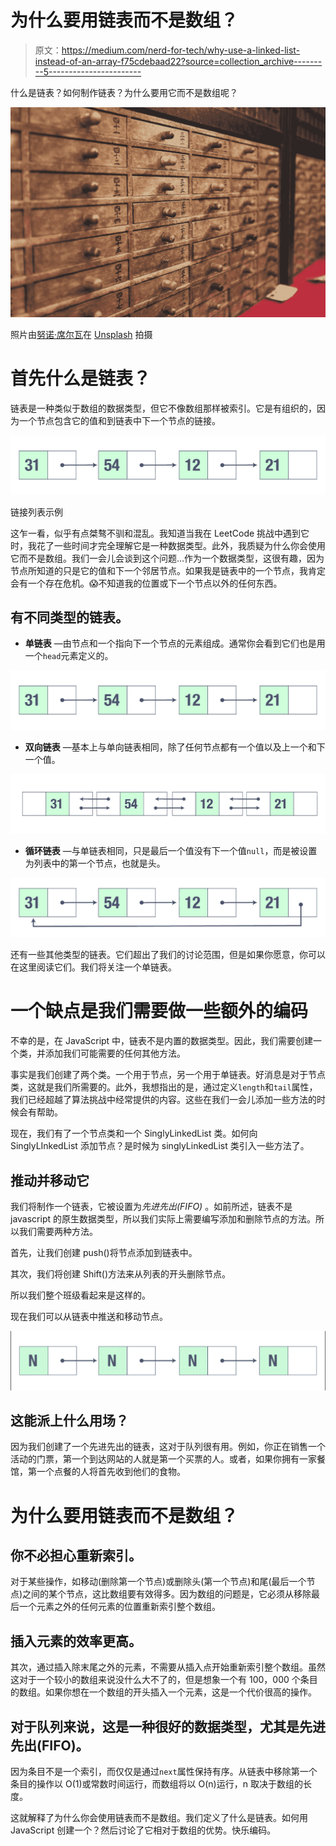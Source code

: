 # 为什么要用链表而不是数组？

> 原文：<https://medium.com/nerd-for-tech/why-use-a-linked-list-instead-of-an-array-f75cdebaad22?source=collection_archive---------5----------------------->

什么是链表？如何制作链表？为什么要用它而不是数组呢？

![](img/c6cd915e66a09c47ed4e970ff98b4baf.png)

照片由[努诺·席尔瓦](https://unsplash.com/@phfft?utm_source=medium&utm_medium=referral)在 [Unsplash](https://unsplash.com?utm_source=medium&utm_medium=referral) 拍摄

# 首先什么是链表？

链表是一种类似于数组的数据类型，但它不像数组那样被索引。它是有组织的，因为一个节点包含它的值和到链表中下一个节点的链接。

![](img/3a3eeaed9c3b0b0de2b74918a646058f.png)

链接列表示例

这乍一看，似乎有点桀骜不驯和混乱。我知道当我在 LeetCode 挑战中遇到它时，我花了一些时间才完全理解它是一种数据类型。此外，我质疑为什么你会使用它而不是数组。我们一会儿会谈到这个问题…作为一个数据类型，这很有趣，因为节点所知道的只是它的值和下一个邻居节点。如果我是链表中的一个节点，我肯定会有一个存在危机。😱不知道我的位置或下一个节点以外的任何东西。

## 有不同类型的链表。

*   **单链表** —由节点和一个指向下一个节点的元素组成。通常你会看到它们也是用一个`head`元素定义的。

![](img/46833e1d82594d1f8777f831cf4463d6.png)

*   **双向链表** —基本上与单向链表相同，除了任何节点都有一个值以及上一个和下一个值。

![](img/940138e712ccf7bf445edbf732ccdb34.png)

*   **循环链表** —与单链表相同，只是最后一个值没有下一个值`null`，而是被设置为列表中的第一个节点，也就是头。

![](img/3f4509e70a91f5a1f9dc07764913ca09.png)

还有一些其他类型的链表。它们超出了我们的讨论范围，但是如果你愿意，你可以在这里阅读它们。我们将关注一个单链表。

# 一个缺点是我们需要做一些额外的编码

不幸的是，在 JavaScript 中，链表不是内置的数据类型。因此，我们需要创建一个类，并添加我们可能需要的任何其他方法。

事实是我们创建了两个类。一个用于节点，另一个用于单链表。好消息是对于节点类，这就是我们所需要的。此外，我想指出的是，通过定义`length`和`tail`属性，我们已经超越了算法挑战中经常提供的内容。这些在我们一会儿添加一些方法的时候会有帮助。

现在，我们有了一个节点类和一个 SinglyLinkedList 类。如何向 SinglyLInkedList 添加节点？是时候为 singlyLinkedList 类引入一些方法了。

## 推动并移动它

我们将制作一个链表，它被设置为*先进先出(FIFO)* 。如前所述，链表不是 javascript 的原生数据类型，所以我们实际上需要编写添加和删除节点的方法。所以我们需要两种方法。

首先，让我们创建 push()将节点添加到链表中。

其次，我们将创建 Shift()方法来从列表的开头删除节点。

所以我们整个班级看起来是这样的。

现在我们可以从链表中推送和移动节点。

![](img/c801b6a8133090d3970370330bdf60b7.png)

## 这能派上什么用场？

因为我们创建了一个先进先出的链表，这对于队列很有用。例如，你正在销售一个活动的门票，第一个到达网站的人就是第一个买票的人。或者，如果你拥有一家餐馆，第一个点餐的人将首先收到他们的食物。

# 为什么要用链表而不是数组？

## 你不必担心重新索引。

对于某些操作，如移动(删除第一个节点)或删除头(第一个节点)和尾(最后一个节点)之间的某个节点，这比数组要有效得多。因为数组的问题是，它必须从移除最后一个元素之外的任何元素的位置重新索引整个数组。

## 插入元素的效率更高。

其次，通过插入除末尾之外的元素，不需要从插入点开始重新索引整个数组。虽然这对于一个较小的数组来说没什么大不了的，但是想象一个有 100，000 个条目的数组。如果你想在一个数组的开头插入一个元素，这是一个代价很高的操作。

## 对于队列来说，这是一种很好的数据类型，尤其是先进先出(FIFO)。

因为条目不是一个索引，而仅仅是通过`next`属性保持有序。从链表中移除第一个条目的操作以 O(1)或常数时间运行，而数组将以 O(n)运行，n 取决于数组的长度。

这就解释了为什么你会使用链表而不是数组。我们定义了什么是链表。如何用 JavaScript 创建一个？然后讨论了它相对于数组的优势。快乐编码。